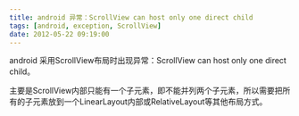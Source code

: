 ```yaml
---
title: android 异常：ScrollView can host only one direct child
tags: [android, exception, ScrollView]
date: 2012-05-22 09:19:00
---
```


android 采用ScrollView布局时出现异常：<span>ScrollView can host only one direct child</span>。

主要是<span>ScrollView内部只能有一个子元素，即不能并列两个子元素</span>，所以需要把所有的子元素放到一个LinearLayout内部或RelativeLayout等其他布局方式。

